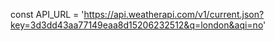 const API_URL = 'https://api.weatherapi.com/v1/current.json?key=3d3dd43aa77149eaa8d15206232512&q=london&aqi=no'
